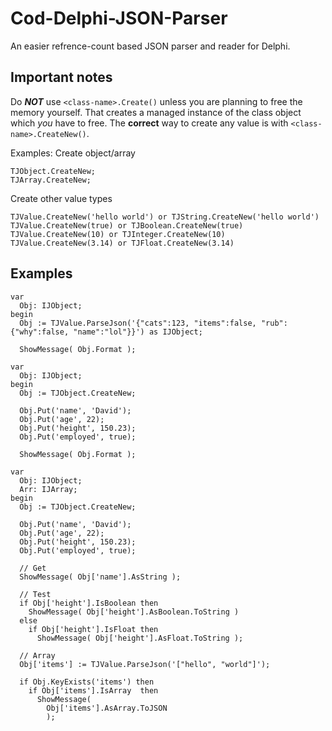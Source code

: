 # Cod-Delphi-JSON-Parser
An easier refrence-count based JSON parser and reader for Delphi.

## Important notes
Do ***NOT*** use `<class-name>.Create()` unless you are planning to free the memory yourself. That creates a managed instance of the class object which *you* have to free. The **correct** way to create any value is with `<class-name>.CreateNew()`.

Examples:
Create object/array
```
TJObject.CreateNew;
TJArray.CreateNew;
```
Create other value types
```
TJValue.CreateNew('hello world') or TJString.CreateNew('hello world')
TJValue.CreateNew(true) or TJBoolean.CreateNew(true)
TJValue.CreateNew(10) or TJInteger.CreateNew(10)
TJValue.CreateNew(3.14) or TJFloat.CreateNew(3.14)
```

## Examples
```
var
  Obj: IJObject;
begin
  Obj := TJValue.ParseJson('{"cats":123, "items":false, "rub":{"why":false, "name":"lol"}}') as IJObject;

  ShowMessage( Obj.Format );
```
```
var
  Obj: IJObject;
begin
  Obj := TJObject.CreateNew;

  Obj.Put('name', 'David');
  Obj.Put('age', 22);
  Obj.Put('height', 150.23);
  Obj.Put('employed', true);

  ShowMessage( Obj.Format );
```
```
var
  Obj: IJObject;
  Arr: IJArray;
begin
  Obj := TJObject.CreateNew;

  Obj.Put('name', 'David');
  Obj.Put('age', 22);
  Obj.Put('height', 150.23);
  Obj.Put('employed', true);

  // Get
  ShowMessage( Obj['name'].AsString );

  // Test
  if Obj['height'].IsBoolean then
    ShowMessage( Obj['height'].AsBoolean.ToString )
  else
    if Obj['height'].IsFloat then
      ShowMessage( Obj['height'].AsFloat.ToString );

  // Array
  Obj['items'] := TJValue.ParseJson('["hello", "world"]');

  if Obj.KeyExists('items') then
    if Obj['items'].IsArray  then
      ShowMessage(
        Obj['items'].AsArray.ToJSON
        );
```

